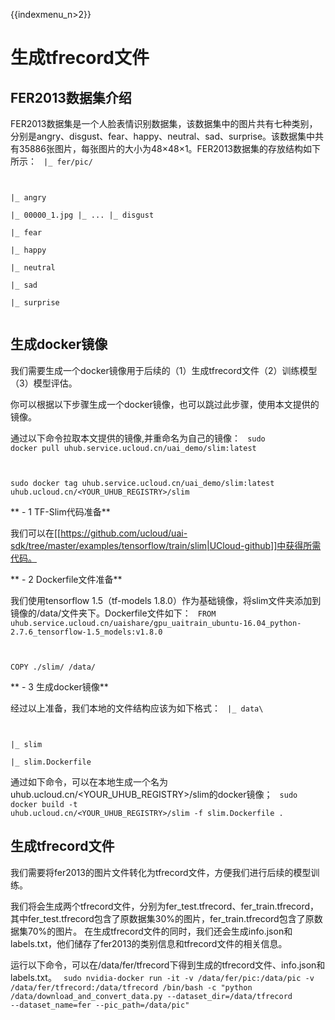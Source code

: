 {{indexmenu_n>2}}

# 生成tfrecord文件

## FER2013数据集介绍
FER2013数据集是一个人脸表情识别数据集，该数据集中的图片共有七种类别，分别是angry、disgust、fear、happy、neutral、sad、surprise。该数据集中共有35886张图片，每张图片的大小为48×48×1。FER2013数据集的存放结构如下所示：
<code>
|_ fer/pic/

  |_ angry\
     |_ 00000_1.jpg
     |_ ...
  |_ disgust\
  |_ fear\
  |_ happy\
  |_ neutral\
  |_ sad\
  |_ surprise\
</code>

## 生成docker镜像
我们需要生成一个docker镜像用于后续的（1）生成tfrecord文件（2）训练模型（3）模型评估。

你可以根据以下步骤生成一个docker镜像，也可以跳过此步骤，使用本文提供的镜像。

通过以下命令拉取本文提供的镜像,并重命名为自己的镜像：
<code>
sudo docker pull uhub.service.ucloud.cn/uai_demo/slim:latest

sudo docker tag uhub.service.ucloud.cn/uai_demo/slim:latest uhub.ucloud.cn/<YOUR\_UHUB\_REGISTRY>/slim
</code>

** - 1 TF-Slim代码准备** 

我们可以在[[https://github.com/ucloud/uai-sdk/tree/master/examples/tensorflow/train/slim|UCloud-github]]中获得所需代码。

**  - 2 Dockerfile文件准备**

我们使用tensorflow 1.5（tf-models 1.8.0）作为基础镜像，将slim文件夹添加到镜像的/data/文件夹下。Dockerfile文件如下：
<code>
FROM uhub.service.ucloud.cn/uaishare/gpu_uaitrain_ubuntu-16.04_python-2.7.6_tensorflow-1.5_models:v1.8.0

COPY ./slim/ /data/
</code>

**  - 3 生成docker镜像**

经过以上准备，我们本地的文件结构应该为如下格式：
<code>
|_ data\

   |_ slim\
   |_ slim.Dockerfile  
</code>
通过如下命令，可以在本地生成一个名为uhub.ucloud.cn/<YOUR\_UHUB\_REGISTRY>/slim的docker镜像；
<code>
sudo docker build -t uhub.ucloud.cn/<YOUR_UHUB_REGISTRY>/slim -f slim.Dockerfile .
</code>

## 生成tfrecord文件
我们需要将fer2013的图片文件转化为tfrecord文件，方便我们进行后续的模型训练。

我们将会生成两个tfrecord文件，分别为fer\_test.tfrecord、fer\_train.tfrecord，其中fer\_test.tfrecord包含了原数据集30%的图片，fer\_train.tfrecord包含了原数据集70%的图片。
在生成tfrecord文件的同时，我们还会生成info.json和labels.txt，他们储存了fer2013的类别信息和tfrecord文件的相关信息。

运行以下命令，可以在/data/fer/tfrecord下得到生成的tfrecord文件、info.json和labels.txt。
<code>
sudo nvidia-docker run -it -v /data/fer/pic:/data/pic -v /data/fer/tfrecord:/data/tfrecord /bin/bash -c "python /data/download_and_convert_data.py --dataset_dir=/data/tfrecord --dataset_name=fer --pic_path=/data/pic"
</code>

